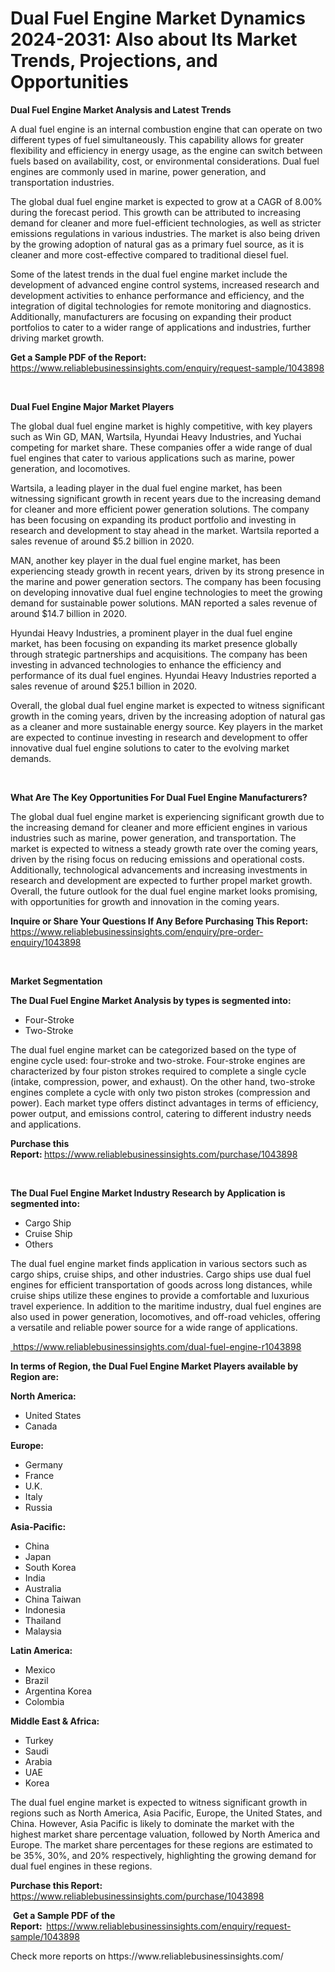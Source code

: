<p><h1>Dual Fuel Engine Market Dynamics 2024-2031: Also about Its Market Trends, Projections, and Opportunities</h1></p><p><strong>Dual Fuel Engine Market Analysis and Latest Trends</strong></p>
<p><p>A dual fuel engine is an internal combustion engine that can operate on two different types of fuel simultaneously. This capability allows for greater flexibility and efficiency in energy usage, as the engine can switch between fuels based on availability, cost, or environmental considerations. Dual fuel engines are commonly used in marine, power generation, and transportation industries.</p><p>The global dual fuel engine market is expected to grow at a CAGR of 8.00% during the forecast period. This growth can be attributed to increasing demand for cleaner and more fuel-efficient technologies, as well as stricter emissions regulations in various industries. The market is also being driven by the growing adoption of natural gas as a primary fuel source, as it is cleaner and more cost-effective compared to traditional diesel fuel.</p><p>Some of the latest trends in the dual fuel engine market include the development of advanced engine control systems, increased research and development activities to enhance performance and efficiency, and the integration of digital technologies for remote monitoring and diagnostics. Additionally, manufacturers are focusing on expanding their product portfolios to cater to a wider range of applications and industries, further driving market growth.</p></p>
<p><strong>Get a Sample PDF of the Report:&nbsp;</strong> <a href="https://www.reliablebusinessinsights.com/enquiry/request-sample/1043898">https://www.reliablebusinessinsights.com/enquiry/request-sample/1043898</a></p>
<p>&nbsp;</p>
<p><strong>Dual Fuel Engine Major Market Players</strong></p>
<p><p>The global dual fuel engine market is highly competitive, with key players such as Win GD, MAN, Wartsila, Hyundai Heavy Industries, and Yuchai competing for market share. These companies offer a wide range of dual fuel engines that cater to various applications such as marine, power generation, and locomotives.</p><p>Wartsila, a leading player in the dual fuel engine market, has been witnessing significant growth in recent years due to the increasing demand for cleaner and more efficient power generation solutions. The company has been focusing on expanding its product portfolio and investing in research and development to stay ahead in the market. Wartsila reported a sales revenue of around $5.2 billion in 2020.</p><p>MAN, another key player in the dual fuel engine market, has been experiencing steady growth in recent years, driven by its strong presence in the marine and power generation sectors. The company has been focusing on developing innovative dual fuel engine technologies to meet the growing demand for sustainable power solutions. MAN reported a sales revenue of around $14.7 billion in 2020.</p><p>Hyundai Heavy Industries, a prominent player in the dual fuel engine market, has been focusing on expanding its market presence globally through strategic partnerships and acquisitions. The company has been investing in advanced technologies to enhance the efficiency and performance of its dual fuel engines. Hyundai Heavy Industries reported a sales revenue of around $25.1 billion in 2020.</p><p>Overall, the global dual fuel engine market is expected to witness significant growth in the coming years, driven by the increasing adoption of natural gas as a cleaner and more sustainable energy source. Key players in the market are expected to continue investing in research and development to offer innovative dual fuel engine solutions to cater to the evolving market demands.</p></p>
<p>&nbsp;</p>
<p><strong>What Are The Key Opportunities For Dual Fuel Engine Manufacturers?</strong></p>
<p><p>The global dual fuel engine market is experiencing significant growth due to the increasing demand for cleaner and more efficient engines in various industries such as marine, power generation, and transportation. The market is expected to witness a steady growth rate over the coming years, driven by the rising focus on reducing emissions and operational costs. Additionally, technological advancements and increasing investments in research and development are expected to further propel market growth. Overall, the future outlook for the dual fuel engine market looks promising, with opportunities for growth and innovation in the coming years.</p></p>
<p><strong>Inquire or Share Your Questions If Any Before Purchasing This Report:</strong> <a href="https://www.reliablebusinessinsights.com/enquiry/pre-order-enquiry/1043898">https://www.reliablebusinessinsights.com/enquiry/pre-order-enquiry/1043898</a></p>
<p>&nbsp;</p>
<p><strong>Market Segmentation</strong></p>
<p><strong>The Dual Fuel Engine Market Analysis by types is segmented into:</strong></p>
<p><ul><li>Four-Stroke</li><li>Two-Stroke</li></ul></p>
<p><p>The dual fuel engine market can be categorized based on the type of engine cycle used: four-stroke and two-stroke. Four-stroke engines are characterized by four piston strokes required to complete a single cycle (intake, compression, power, and exhaust). On the other hand, two-stroke engines complete a cycle with only two piston strokes (compression and power). Each market type offers distinct advantages in terms of efficiency, power output, and emissions control, catering to different industry needs and applications.</p></p>
<p><strong>Purchase this Report:&nbsp;</strong><a href="https://www.reliablebusinessinsights.com/purchase/1043898">https://www.reliablebusinessinsights.com/purchase/1043898</a></p>
<p>&nbsp;</p>
<p><strong>The Dual Fuel Engine Market Industry Research by Application is segmented into:</strong></p>
<p><ul><li>Cargo Ship</li><li>Cruise Ship</li><li>Others</li></ul></p>
<p><p>The dual fuel engine market finds application in various sectors such as cargo ships, cruise ships, and other industries. Cargo ships use dual fuel engines for efficient transportation of goods across long distances, while cruise ships utilize these engines to provide a comfortable and luxurious travel experience. In addition to the maritime industry, dual fuel engines are also used in power generation, locomotives, and off-road vehicles, offering a versatile and reliable power source for a wide range of applications.</p></p>
<p><a href="https://www.reliablebusinessinsights.com/dual-fuel-engine-r1043898">&nbsp;https://www.reliablebusinessinsights.com/dual-fuel-engine-r1043898</a></p>
<p><strong>In terms of Region, the Dual Fuel Engine Market Players available by Region are:</strong></p>
<p>
    <p> <strong> North America: </strong>
        <ul>
            <li>United States</li>
            <li>Canada</li>
        </ul>
        </p> 
    <p> <strong> Europe: </strong>
        <ul>
            <li>Germany</li>
            <li>France</li>
            <li>U.K.</li>
            <li>Italy</li>
            <li>Russia</li>
        </ul>
        </p> 
    <p> <strong> Asia-Pacific: </strong>
        <ul>
            <li>China</li>
            <li>Japan</li>
            <li>South Korea</li>
            <li>India</li>
            <li>Australia</li>
            <li>China Taiwan</li>
            <li>Indonesia</li>
            <li>Thailand</li>
            <li>Malaysia</li>
        </ul>
        </p> 
    <p> <strong> Latin America: </strong>
        <ul>
            <li>Mexico</li>
            <li>Brazil</li>
            <li>Argentina Korea</li>
            <li>Colombia</li>
        </ul>
        </p> 
    <p> <strong> Middle East & Africa: </strong>
        <ul>
            <li>Turkey</li>
            <li>Saudi</li>
            <li>Arabia</li>
            <li>UAE</li>
            <li>Korea</li>
        </ul>
    </p>
    </p>
<p><p>The dual fuel engine market is expected to witness significant growth in regions such as North America, Asia Pacific, Europe, the United States, and China. However, Asia Pacific is likely to dominate the market with the highest market share percentage valuation, followed by North America and Europe. The market share percentages for these regions are estimated to be 35%, 30%, and 20% respectively, highlighting the growing demand for dual fuel engines in these regions.</p></p>
<p><strong>Purchase this Report: </strong><a href="https://www.reliablebusinessinsights.com/purchase/1043898">https://www.reliablebusinessinsights.com/purchase/1043898</a></p>
<p>&nbsp;<strong>Get a Sample PDF of the Report:&nbsp;&nbsp;</strong><a href="https://www.reliablebusinessinsights.com/enquiry/request-sample/1043898">https://www.reliablebusinessinsights.com/enquiry/request-sample/1043898</a></p>
<p><strong></strong></p>
<p>Check more reports on https://www.reliablebusinessinsights.com/</p>